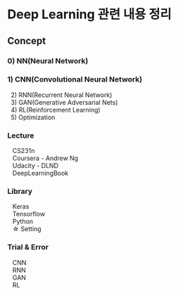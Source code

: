 # Deep Learning 관련 내용 정리 #

## Concept ##
### 0) NN(Neural Network)<br>
### 1) CNN(Convolutional Neural Network)<br>
&nbsp;&nbsp;2) RNN(Recurrent Neural Network)<br>
&nbsp;&nbsp;3) GAN(Generative Adversarial Nets)<br>
&nbsp;&nbsp;4) RL(Reinforcement Learning)<br>
&nbsp;&nbsp;5) Optimization<br>
### Lecture ###

&nbsp;&nbsp; CS231n<br>
&nbsp;&nbsp; Coursera - Andrew Ng<br>
&nbsp;&nbsp; Udacity - DLND<br>
&nbsp;&nbsp; DeepLearningBook<br>

### Library ###

&nbsp;&nbsp; Keras</br>
&nbsp;&nbsp; Tensorflow </br>
&nbsp;&nbsp; Python </br>
&nbsp;&nbsp; ☆ Setting

### Trial & Error ###
&nbsp;&nbsp; CNN <br>
&nbsp;&nbsp; RNN <br>
&nbsp;&nbsp; GAN <br>
&nbsp;&nbsp; RL <br>

